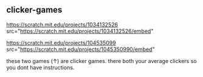 ## clicker-games

https://scratch.mit.edu/projects/1034132526
 src="https://scratch.mit.edu/projects/1034132526/embed"

https://scratch.mit.edu/projects/104535099
src="https://scratch.mit.edu/projects/1045350990/embed" 










these two games (↑) are clicker games. there both your average clickers so you dont have instructions.
